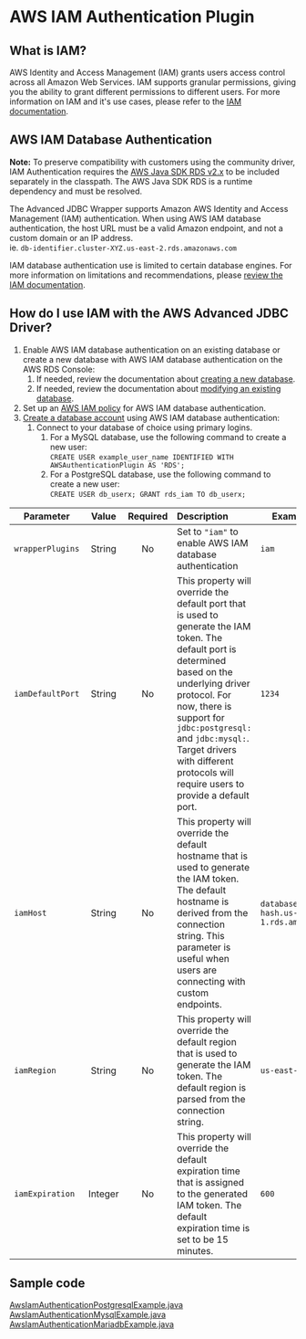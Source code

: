 # AWS IAM Authentication Plugin

## What is IAM?
AWS Identity and Access Management (IAM) grants users access control across all Amazon Web Services. IAM supports granular permissions, giving you the ability to grant different permissions to different users. For more information on IAM and it's use cases, please refer to the [IAM documentation](https://docs.aws.amazon.com/IAM/latest/UserGuide/introduction.html).

## AWS IAM Database Authentication
**Note:** To preserve compatibility with customers using the community driver, IAM Authentication requires the [AWS Java SDK RDS v2.x](https://mvnrepository.com/artifact/software.amazon.awssdk/rds) to be included separately in the classpath. The AWS Java SDK RDS is a runtime dependency and must be resolved.

The Advanced JDBC Wrapper supports Amazon AWS Identity and Access Management (IAM) authentication. When using AWS IAM database authentication, the host URL must be a valid Amazon endpoint, and not a custom domain or an IP address.
<br>ie. `db-identifier.cluster-XYZ.us-east-2.rds.amazonaws.com`

IAM database authentication use is limited to certain database engines. For more information on limitations and recommendations, please [review the IAM documentation](https://docs.aws.amazon.com/AmazonRDS/latest/UserGuide/UsingWithRDS.IAMDBAuth.html).

## How do I use IAM with the AWS Advanced JDBC Driver?
1. Enable AWS IAM database authentication on an existing database or create a new database with AWS IAM database authentication on the AWS RDS Console:
    1. If needed, review the documentation about [creating a new database](https://docs.aws.amazon.com/AmazonRDS/latest/UserGuide/USER_CreateDBInstance.html).
    2. If needed, review the documentation about [modifying an existing database](https://docs.aws.amazon.com/AmazonRDS/latest/UserGuide/Overview.DBInstance.Modifying.html).
2. Set up an [AWS IAM policy](https://docs.aws.amazon.com/AmazonRDS/latest/UserGuide/UsingWithRDS.IAMDBAuth.IAMPolicy.html) for AWS IAM database authentication.
3. [Create a database account](https://docs.aws.amazon.com/AmazonRDS/latest/UserGuide/UsingWithRDS.IAMDBAuth.DBAccounts.html) using AWS IAM database authentication:
    1. Connect to your database of choice using primary logins.
        1. For a MySQL database, use the following command to create a new user:<br>
           `CREATE USER example_user_name IDENTIFIED WITH AWSAuthenticationPlugin AS 'RDS';`
        2. For a PostgreSQL database, use the following command to create a new user:<br>
           `CREATE USER db_userx;
           GRANT rds_iam TO db_userx;`

| Parameter         |  Value  | Required | Description                                                                                                                                                                                                                                                                                                            | Example Value                                       |
|-------------------|:-------:|:--------:|:-----------------------------------------------------------------------------------------------------------------------------------------------------------------------------------------------------------------------------------------------------------------------------------------------------------------------|-----------------------------------------------------|
| `wrapperPlugins`  | String  |    No    | Set to `"iam"` to enable AWS IAM database authentication                                                                                                                                                                                                                                                               | `iam`                                               |
| `iamDefaultPort`  | String  |    No    | This property will override the default port that is used to generate the IAM token. The default port is determined based on the underlying driver protocol. For now, there is support for `jdbc:postgresql:` and `jdbc:mysql:`. Target drivers with different protocols will require users to provide a default port. | `1234`                                              |
| `iamHost`         | String  |    No    | This property will override the default hostname that is used to generate the IAM token. The default hostname is derived from the connection string. This parameter is useful when users are connecting with custom endpoints.                                                                                         | `database.cluster-hash.us-east-1.rds.amazonaws.com` |
| `iamRegion`       | String  |    No    | This property will override the default region that is used to generate the IAM token. The default region is parsed from the connection string.                                                                                                                                                                        | `us-east-2`                                         |
| `iamExpiration`   | Integer |    No    | This property will override the default expiration time that is assigned to the generated IAM token. The default expiration time is set to be 15 minutes.                                                                                                                                                              | `600`                                               |

## Sample code
[AwsIamAuthenticationPostgresqlExample.java](../../../examples/AWSDriverExample/src/main/java/software/amazon/AwsIamAuthenticationPostgresqlExample.java)<br>
[AwsIamAuthenticationMysqlExample.java](../../../examples/AWSDriverExample/src/main/java/software/amazon/AwsIamAuthenticationMysqlExample.java)<br>
[AwsIamAuthenticationMariadbExample.java](../../../examples/AWSDriverExample/src/main/java/software/amazon/AwsIamAuthenticationMariadbExample.java)
